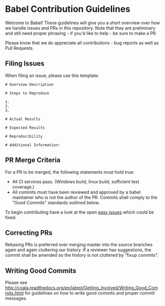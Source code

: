 # Babel Contribution Guidelines

Welcome to Babel! These guidelines will give you a short overview over how we
handle issues and PRs in this repository. Note that they are preliminary and
still need proper phrasing - if you'd like to help - be sure to make a PR.

Please know that we do appreciate all contributions - bug reports as well as
Pull Requests.

## Filing Issues

When filing an issue, please use this template:

```
# Overview Description

# Steps to Reproduce

1.
2.
3.

# Actual Results

# Expected Results

# Reproducibility

# Additional Information:

```

## PR Merge Criteria

For a PR to be merged, the following statements must hold true:

- All CI services pass. (Windows build, linux build, sufficient test coverage.)
- All commits must have been reviewed and approved by a babel maintainer who is
  not the author of the PR. Commits shall comply to the "Good Commits" standards
  outlined below.

To begin contributing have a look at the open [easy issues](https://github.com/python-babel/babel/issues?q=is%3Aopen+is%3Aissue+label%3Adifficulty%2Flow) 
which could be fixed.

## Correcting PRs

Rebasing PRs is preferred over merging master into the source branches again
and again cluttering our history. If a reviewer has suggestions, the commit
shall be amended so the history is not cluttered by "fixup commits".

## Writing Good Commits

Please see
http://coala.readthedocs.org/en/latest/Getting_Involved/Writing_Good_Commits.html
for guidelines on how to write good commits and proper commit messages.
